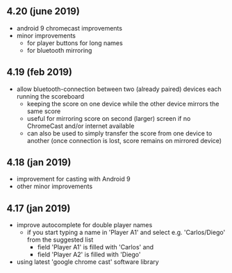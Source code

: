 ## 4.20 (june 2019)

- android 9 chromecast improvements
- minor improvements
    - for player buttons for long names
    - for bluetooth mirroring

## 4.19 (feb 2019)

- allow bluetooth-connection between two (already paired) devices each running the scoreboard
    - keeping the score on one device while the other device mirrors the same score
    - useful for mirroring score on second (larger) screen if no ChromeCast and/or internet available
    - can also be used to simply transfer the score from one device to another (once connection is lost, score remains on mirrored device)

## 4.18 (jan 2019)

- improvement for casting with Android 9
- other minor improvements

## 4.17 (jan 2019)

- improve autocomplete for double player names
    - if you start typing a name in 'Player A1' and select e.g. 'Carlos/Diego' from the suggested list
        - field 'Player A1' is filled with 'Carlos' and 
        - field 'Player A2' is filled with 'Diego'
- using latest 'google chrome cast' software library        


